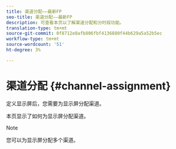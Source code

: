 ```yaml
---
title: 渠道分配——最新FP
seo-title: 渠道分配——最新FP
description: 可查看本页以了解渠道分配和分时段功能。
translation-type: tm+mt
source-git-commit: 0f8712e8afb806fbf4136880f44b629a5a52b5ec
workflow-type: tm+mt
source-wordcount: '51'
ht-degree: 3%

---
```



# 渠道分配 {#channel-assignment}

定义显示屏后，您需要为显示屏分配渠道。

本页显示了如何为显示屏分配渠道。

>[!NOTE]
>您可以为显示屏分配多个渠道。